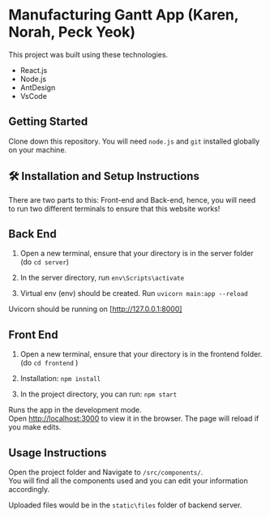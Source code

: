 ﻿# Manufacturing Gantt App (Karen, Norah, Peck Yeok)
This project was built using these technologies.

- React.js
- Node.js
- AntDesign
- VsCode

## Getting Started

Clone down this repository. You will need `node.js` and `git` installed globally on your machine.

## 🛠 Installation and Setup Instructions

There are two parts to this: Front-end and Back-end, hence, you will need to run two different terminals to ensure that this website works!

## Back End

1. Open a new terminal, ensure that your directory is in the server folder (do `cd server`)

2. In the server directory, run `env\Scripts\activate`

3. Virtual env (env) should be created. Run `uvicorn main:app --reload`

Uvicorn should be running on [http://127.0.0.1:8000]

## Front End

1. Open a new terminal, ensure that your directory is in the frontend folder. (do `cd frontend` )

1. Installation: `npm install`

1. In the project directory, you can run: `npm start`

Runs the app in the development mode.\
Open [http://localhost:3000](http://localhost:3000) to view it in the browser.
The page will reload if you make edits.

## Usage Instructions

Open the project folder and Navigate to `/src/components/`. <br/>
You will find all the components used and you can edit your information accordingly.

Uploaded files would be in the `static\files` folder of backend server.
